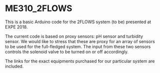 # ME310_2FLOWS

This is a basic Arduino code for the 2FLOWS system (to be) presented at EXPE 2018.

The current code is based on proxy sensors: pH sensor and turbidity sensor. We would like to stress that these are proxy for an array of sensors to be used for the full-fledged system.
The input from these two sensors controls the solenoid valve to be turned on or off accordingly.

The links for the exact equipments purchased for our particular system are included.
